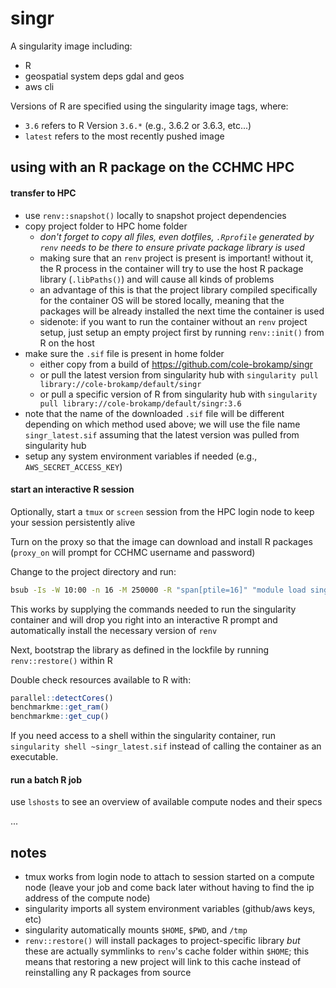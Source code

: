 # singr

A singularity image including:

- R
- geospatial system deps gdal and geos
- aws cli

Versions of R are specified using the singularity image tags, where:

- `3.6` refers to R Version `3.6.*` (e.g., 3.6.2 or 3.6.3, etc...)
- `latest` refers to the most recently pushed image

## using with an R package on the CCHMC HPC

#### transfer to HPC

- use `renv::snapshot()` locally to snapshot project dependencies
- copy project folder to HPC home folder
    - *don't forget to copy all files, even dotfiles, `.Rprofile` generated by `renv` needs to be there to ensure private package library is used*
    - making sure that an `renv` project is present is important! without it, the R process in the container will try to use the host R package library (`.libPaths()`) and will cause all kinds of problems
    - an advantage of this is that the project library compiled specifically for the container OS will be stored locally, meaning that the packages will be already installed the next time the container is used
    - sidenote: if you want to run the container without an `renv` project setup, just setup an empty project first by running `renv::init()` from R on the host
- make sure the `.sif` file is present in home folder
    - either copy from a build of https://github.com/cole-brokamp/singr
    - or pull the latest version from singularity hub with `singularity pull library://cole-brokamp/default/singr`
    - or pull a specific version of R from singularity hub with `singularity pull library://cole-brokamp/default/singr:3.6`
- note that the name of the downloaded `.sif` file will be different depending on which method used above; we will use the file name `singr_latest.sif` assuming that the latest version was pulled from singularity hub
- setup any system environment variables if needed (e.g., `AWS_SECRET_ACCESS_KEY`)

#### start an interactive R session

Optionally, start a `tmux` or `screen` session from the HPC login node to keep your session persistently alive

Turn on the proxy so that the image can download and install R packages (`proxy_on` will prompt for CCHMC username and password)

Change to the project directory and run:

```sh
bsub -Is -W 10:00 -n 16 -M 250000 -R "span[ptile=16]" "module load singularity; singularity run ~/singr_latest.sif"
```

This works by supplying the commands needed to run the singularity container and will drop you right into an interactive R prompt and automatically install the necessary version of `renv`

Next, bootstrap the library as defined in the lockfile by running `renv::restore()` within R

Double check resources available to R with:

```R
parallel::detectCores()
benchmarkme::get_ram()
benchmarkme::get_cup()
```

If you need access to a shell within the singularity container, run `singularity shell ~singr_latest.sif` instead of calling the container as an executable.

#### run a batch R job

use `lshosts` to see an overview of available compute nodes and their specs

...

## notes

- tmux works from login node to attach to session started on a compute node (leave your job and come back later without having to find the ip address of the compute node)
- singularity imports all system environment variables (github/aws keys, etc)
- singularity automatically mounts `$HOME`, `$PWD`, and `/tmp`
- `renv::restore()` will install packages to project-specific library *but* these are actually symmlinks to `renv`'s cache folder within `$HOME`; this means that restoring a new project will link to this cache instead of reinstalling any R packages from source


